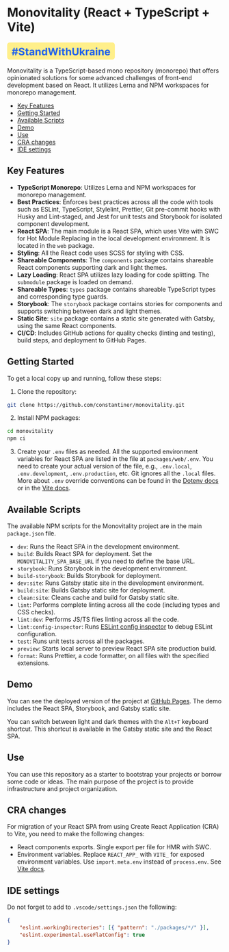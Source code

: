 # Monovitality (React + TypeScript + Vite)<!-- omit in toc -->

[![Stand With Ukraine](https://raw.githubusercontent.com/vshymanskyy/StandWithUkraine/main/badges/StandWithUkraine.svg)](https://stand-with-ukraine.pp.ua)

Monovitality is a TypeScript-based mono repository (monorepo) that offers opinionated solutions for some advanced challenges of front-end development based on React. It utilizes Lerna and NPM workspaces for monorepo management.

- [Key Features](#key-features)
- [Getting Started](#getting-started)
- [Available Scripts](#available-scripts)
- [Demo](#demo)
- [Use](#use)
- [CRA changes](#cra-changes)
- [IDE settings](#ide-settings)

## Key Features

- **TypeScript Monorepo**: Utilizes Lerna and NPM workspaces for monorepo management.
- **Best Practices**: Enforces best practices across all the code with tools such as ESLint, TypeScript, Stylelint, Prettier, Git pre-commit hooks with Husky and Lint-staged, and Jest for unit tests and Storybook for isolated component development.
- **React SPA**: The main module is a React SPA, which uses Vite with SWC for Hot Module Replacing in the local development environment. It is located in the `web` package.
- **Styling**: All the React code uses SCSS for styling with CSS.
- **Shareable Components**: The `components` package contains shareable React components supporting dark and light themes.
- **Lazy Loading**: React SPA utilizes lazy loading for code splitting. The `submodule` package is loaded on demand.
- **Shareable Types**: `types` package contains shareable TypeScript types and corresponding type guards.
- **Storybook**: The `storybook` package contains stories for components and supports switching between dark and light themes.
- **Static Site**: `site` package contains a static site generated with Gatsby, using the same React components.
- **CI/CD**: Includes GitHub actions for quality checks (linting and testing), build steps, and deployment to GitHub Pages.

## Getting Started

To get a local copy up and running, follow these steps:

1. Clone the repository:

```bash
git clone https://github.com/constantiner/monovitality.git
```

2. Install NPM packages:

```bash
cd monovitality
npm ci
```

3. Create your `.env` files as needed. All the supported environment variables for React SPA are listed in the file at `packages/web/.env`. You need to create your actual version of the file, e.g., `.env.local`, `.env.development`, `.env.production`, etc. Git ignores all the `.local` files. More about `.env` override conventions can be found in the [Dotenv docs](https://github.com/bkeepers/dotenv) or in the [Vite docs](https://vitejs.dev/guide/env-and-mode.html#env-files).

## Available Scripts

The available NPM scripts for the Monovitality project are in the main `package.json` file.

- `dev`: Runs the React SPA in the development environment.
- `build`: Builds React SPA for deployment. Set the `MONOVITALITY_SPA_BASE_URL` if you need to define the base URL.
- `storybook`: Runs Storybook in the development environment.
- `build-storybook`: Builds Storybook for deployment.
- `dev:site`: Runs Gatsby static site in the development environment.
- `build:site`: Builds Gatsby static site for deployment.
- `clean:site`: Cleans cache and build for Gatsby static site.
- `lint`: Performs complete linting across all the code (including types and CSS checks).
- `lint:dev`: Performs JS/TS files linting across all the code.
- `lint:config-inspector`: Runs [ESLint config inspector](https://eslint.org/blog/2024/04/eslint-config-inspector/) to debug ESLint configuration.
- `test`: Runs unit tests across all the packages.
- `preview`: Starts local server to preview React SPA site production build.
- `format`: Runs Prettier, a code formatter, on all files with the specified extensions.

## Demo

You can see the deployed version of the project at [GitHub Pages](https://constantiner.github.io/monovitality/). The demo includes the React SPA, Storybook, and Gatsby static site.

You can switch between light and dark themes with the `Alt+T` keyboard shortcut. This shortcut is available in the Gatsby static site and the React SPA.

## Use

You can use this repository as a starter to bootstrap your projects or borrow some code or ideas. The main purpose of the project is to provide infrastructure and project organization.

## CRA changes

For migration of your React SPA from using Create React Application (CRA) to Vite, you need to make the following changes:

- React components exports. Single export per file for HMR with SWC.
- Environment variables. Replace `REACT_APP_` with `VITE_` for exposed environment variables. Use `import.meta.env` instead of `process.env`. See [Vite docs](https://vitejs.dev/guide/env-and-mode.html#env-variables).

## IDE settings

Do not forget to add to `.vscode/settings.json` the following:

```json
{
	"eslint.workingDirectories": [{ "pattern": "./packages/*/" }],
	"eslint.experimental.useFlatConfig": true
}
```
